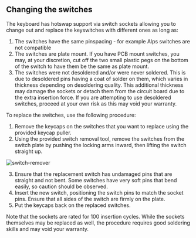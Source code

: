 ## Changing the switches

The keyboard has hotswap support via switch sockets allowing you to change out and replace the keyswitches with different ones as long as:
 1. The switches have the same pinspacing - for example Alps switches are not compatible
 2. The switches are plate mount. If you have PCB mount switches, you may, at your discretion, cut off the two small plastic pegs on the bottom of the switch to have them be the same as plate mount.
 3. The switches were not desoldered and/or were never soldered. This is due to desoldered pins having a coat of solder on them, which varies in thickness depending on desoldering quality. This additional thickness may damage the sockets or detach them from the circuit board due to the extra insertion force. If you are attempting to use desoldered switches, proceed at your own risk as this may void your warranty.

To replace the switches, use the following procedure:

 1. Remove the keycaps on the switches that you want to replace using the provided keycap puller.
 2. Using the provided switch removal tool, remove the switches from the switch plate by pushing the locking arms inward, then lifting the switch straight up.
 
 ![switch-remover](../images/switch%20pull.jpg "Removing a Switch with the Kira switch removal tool.")
 
 3. Ensure that the replacement switch has undamaged pins that are straight and not bent. Some switches have very soft pins that bend easily, so caution should be observed.
 4. Insert the new switch, positioning the switch pins to match the socket pins. Ensure that all sides of the switch are firmly on the plate.
 5. Put the keycaps back on the replaced switches.

Note that the sockets are rated for 100 insertion cycles. While the sockets themselves may be replaced as well, the procedure requires good soldering skills and may void your warranty.

